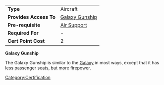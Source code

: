|                        |                                                 |
| ---------------------- | ----------------------------------------------- |
| **Type**               | Aircraft                                        |
| **Provides Access To** | [Galaxy Gunship](../vehicles/Galaxy_Gunship.md) |
| **Pre-requisite**      | [Air Support](Air_Support.md)                   |
| **Required For**       | \-                                              |
| **Cert Point Cost**    | 2                                               |

**Galaxy Gunship**

The Galaxy Gunship is similar to the [Galaxy](../vehicles/Galaxy.md) in most
ways, except that it has less passenger seats, but more firepower.

[Category:Certification](Category:Certification.md)
